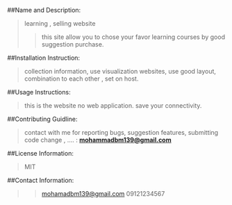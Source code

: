 ##Name and Description:
>learning , selling website
>>this site allow you to chose your favor learning courses by 
good suggestion purchase.

##Installation Instruction:
>collection information, use visualization websites,
use good layout, combination to each other , set on host.

##Usage Instructions:
>this is the website no web application. save your connectivity.

##Contributing Guidline:
>contact with me for reporting bugs, suggestion features, submitting code change , .... : **mohammadbm139@gmail.com**

##License Information:
>MIT

##Contact Information:
>>mohamadbm139@gmail.com
>>09121234567
